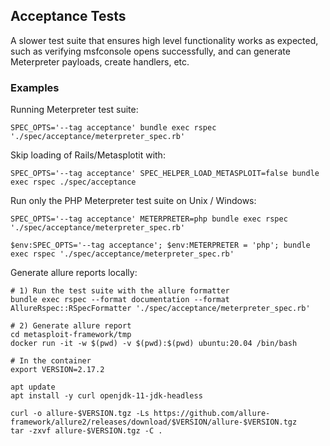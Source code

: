 ## Acceptance Tests

A slower test suite that ensures high level functionality works as expected,
such as verifying msfconsole opens successfully, and can generate Meterpreter payloads,
create handlers, etc.

### Examples

Running Meterpreter test suite:

```
SPEC_OPTS='--tag acceptance' bundle exec rspec './spec/acceptance/meterpreter_spec.rb'
```

Skip loading of Rails/Metasplotit with:

```
SPEC_OPTS='--tag acceptance' SPEC_HELPER_LOAD_METASPLOIT=false bundle exec rspec ./spec/acceptance
```

Run only the PHP Meterpreter test suite on Unix / Windows:
```
SPEC_OPTS='--tag acceptance' METERPRETER=php bundle exec rspec './spec/acceptance/meterpreter_spec.rb'

$env:SPEC_OPTS='--tag acceptance'; $env:METERPRETER = 'php'; bundle exec rspec './spec/acceptance/meterpreter_spec.rb'
```

Generate allure reports locally:

```
# 1) Run the test suite with the allure formatter
bundle exec rspec --format documentation --format AllureRspec::RSpecFormatter './spec/acceptance/meterpreter_spec.rb'

# 2) Generate allure report
cd metasploit-framework/tmp
docker run -it -w $(pwd) -v $(pwd):$(pwd) ubuntu:20.04 /bin/bash

# In the container
export VERSION=2.17.2

apt update
apt install -y curl openjdk-11-jdk-headless

curl -o allure-$VERSION.tgz -Ls https://github.com/allure-framework/allure2/releases/download/$VERSION/allure-$VERSION.tgz
tar -zxvf allure-$VERSION.tgz -C .

./allure-$VERSION/bin/allure generate --clean allure-raw-data/ -o ./allure-report

# Serve the assets from the host machine, available at http://127.0.0.1:8000
cd allure-report
ruby -run -e httpd . -p 9090
```

### Debugging

If a test has failed you can enter into an interactive breakpoint with:
```
require 'pry'; binding.pry
```

To interact with a console instance, forwarding the current stdin to the console's stdin,
and writing the console's output to stdout:

```
console.interact
```

Once inside the console, the following 'commands' can be used within the context of
the interactive msfconsole:

- `!continue` - Continue, similar to Pry's continue functionality
- `!exit` - Exit the Ruby process entirely, similar to Pry's exit functionality
